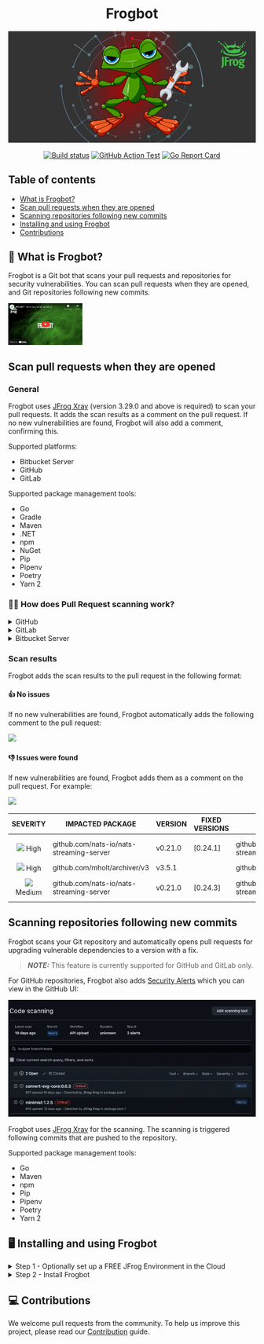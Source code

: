 <div align="center">
   
# Frogbot

[![Frogbot](images/frogbot-intro.png)](#readme)

[![Build status](https://github.com/jfrog/frogbot/actions/workflows/test.yml/badge.svg)](https://github.com/jfrog/frogbot/actions/workflows/test.yml) [![GitHub Action Test](https://github.com/jfrog/frogbot/actions/workflows/action-test.yml/badge.svg)](https://github.com/jfrog/frogbot/actions/workflows/action-test.yml)
[![Go Report Card](https://goreportcard.com/badge/github.com/jfrog/frogbot)](https://goreportcard.com/report/github.com/jfrog/frogbot)

</div>

## Table of contents
- [What is Frogbot?](#what-is-frogbot)
- [Scan pull requests when they are opened](#scan-pull-requests-when-they-are-opened)
- [Scanning repositories following new commits](#scanning-repositories-following-new-commits)
- [Installing and using Frogbot](#installing-and-using-frogbot)
- [Contributions](#contributions)

<div id="what-is-frogbot"></div>

## 🤖 What is Frogbot?
Frogbot is a Git bot that scans your pull requests and repositories for security vulnerabilities. You can scan pull requests when they are opened, and Git repositories following new commits.

<a href="https://www.youtube.com/watch?v=aw-AAxtAVwY"><img width="30%" src="./images/frogbot-screencast.png"></a>

## Scan pull requests when they are opened
### General 
Frogbot uses [JFrog Xray](https://jfrog.com/xray/) (version 3.29.0 and above is required) to scan your pull requests. It adds the scan results as a comment on the pull request. If no new vulnerabilities are found, Frogbot will also add a comment, confirming this.

Supported platforms:
- Bitbucket Server
- GitHub
- GitLab

Supported package management tools:
- Go
- Gradle
- Maven
- .NET
- npm
- NuGet
- Pip
- Pipenv
- Poetry
- Yarn 2

### 🕵️‍♀️ How does Pull Request scanning work?
<details>
  <summary>GitHub</summary>

After you create a new pull request, the maintainer of the Git repository can trigger Frogbot to scan the pull request from the pull request UI. 

> **_NOTE:_** The scan output will include only new vulnerabilities added by the pull request.
> Vulnerabilities that aren't new, and existed in the code before the pull request was created, will not be included in
> the
> report. In order to include all of the vulnerabilities in the report, including older ones that weren't added by this
> PR, use the JF_INCLUDE_ALL_VULNERABILITIES environment variable.

The Frogbot GitHub scan workflow is:
1. The developer opens a pull request.
2. The Frogbot workflow automatically gets triggered and a [GitHub environment](https://docs.github.com/en/actions/deployment/targeting-different-environments/using-environments-for-deployment#creating-an-environment) named `frogbot` becomes pending for the maintainer's approval.

[![](./images/github-pending-deployment.png)](#running-frogbot-on-github)

3. The maintainer of the repository reviews the pull request and approves the scan: [![](./images/github-deployment.gif)](#running-frogbot-on-github)
4. Frogbot can be triggered again following new commits, by repeating steps 2 and 3.

</details>

<details>
  <summary>GitLab</summary>

After you create a new merge request, the maintainer of the Git repository can trigger Frogbot to scan the merge request from the merge request UI. 

> **_NOTE:_** The scan output will include only new vulnerabilities added by the merge request.
> Vulnerabilities that aren't new, and existed in the code before the merge request was created, will not be included in
> the
> report. In order to include all of the vulnerabilities in the report, including older ones that weren't added by this
> merge request, use the JF_INCLUDE_ALL_VULNERABILITIES environment variable.

The Frogbot GitLab flow is as follows: 
1. The developer opens a merge request.
2. The maintainer of the repository reviews the merge request and approves the scan by trigerring the manual *frogbot-scan* job.
3. Frogbot is then triggered by the job, it scans the merge request, and adds a comment with the scan results.
4. Frogbot can be triggered again following new commits, by triggering the *frogbot-scan* job again.
[GitLab CI Run Button](./images/gitlab-run-button.png)

</details>

<details>
  <summary>Bitbucket Server</summary>

After you create a new pull request, Frogbot will automatically scan it.

> **_NOTE:_** The scan output will include only new vulnerabilities added by the pull request.
> Vulnerabilities that aren't new, and existed in the code before the pull request was created, will not be included in
> the
> report. In order to include all of the vulnerabilities in the report, including older ones that weren't added by this
> PR, use the JF_INCLUDE_ALL_VULNERABILITIES environment variable.

The Frogbot scan on Bitbucket Server workflow:
1. The developer opens a pull request.
2. Frogbot scans the pull request and adds a comment with the scan results.
3. Frogbot can be triggered again following new commits, by adding a comment with the `rescan` text.

</details>

### Scan results

Frogbot adds the scan results to the pull request in the following format:

#### 👍 No issues
If no new vulnerabilities are found, Frogbot automatically adds the following comment to the pull request:

[![](https://raw.githubusercontent.com/jfrog/frogbot/master/resources/noVulnerabilityBanner.png)](#-no-issues)

#### 👎 Issues were found
If new vulnerabilities are found, Frogbot adds them as a comment on the pull request. For example:

[![](https://raw.githubusercontent.com/jfrog/frogbot/master/resources/vulnerabilitiesBanner.png)](#-issues-were-found)

|                                            SEVERITY                                             | IMPACTED PACKAGE                         | VERSION | FIXED VERSIONS | COMPONENT                                | COMPONENT VERSION | CVE            |
| :---------------------------------------------------------------------------------------------: | ---------------------------------------- | ------- | -------------- | ---------------------------------------- | :---------------: | -------------- |
|   ![](https://raw.githubusercontent.com/jfrog/frogbot/master/resources/highSeverity.png) High   | github.com/nats-io/nats-streaming-server | v0.21.0 | [0.24.1]       | github.com/nats-io/nats-streaming-server |      v0.21.0      | CVE-2022-24450 |
|   ![](https://raw.githubusercontent.com/jfrog/frogbot/master/resources/highSeverity.png) High   | github.com/mholt/archiver/v3             | v3.5.1  |                | github.com/mholt/archiver/v3             |      v3.5.1       |
| ![](https://raw.githubusercontent.com/jfrog/frogbot/master/resources/mediumSeverity.png) Medium | github.com/nats-io/nats-streaming-server | v0.21.0 | [0.24.3]       | github.com/nats-io/nats-streaming-server |      v0.21.0      | CVE-2022-26652 |

## Scanning repositories following new commits

Frogbot scans your Git repository and automatically opens pull requests for upgrading vulnerable dependencies to a
version with a fix.

> **_NOTE:_** This feature is currently supported for GitHub and GitLab only.

For GitHub repositories, Frogbot also adds [Security Alerts](https://docs.github.com/en/code-security/code-scanning/automatically-scanning-your-code-for-vulnerabilities-and-errors/managing-code-scanning-alerts-for-your-repository) which you can view in the GitHub UI:

![](./images/github-code-scanning.png)

Frogbot uses [JFrog Xray](https://jfrog.com/xray/) for the scanning. The scanning is triggered following commits that
are pushed to the repository.

Supported package management tools:

- Go
- Maven
- npm
- Pip
- Pipenv
- Poetry
- Yarn 2

</details>

<div id="installing-and-using-frogbot"></div>

## 🖥️ Installing and using Frogbot
<details>
  <summary>Step 1 - Optionally set up a FREE JFrog Environment in the Cloud</summary>

Frogbot requires a JFrog environment to scan your projects. If you don't have an environment, we can set up a free environment in the cloud for you. Just run one of the following commands in your terminal to set up an environment in less than a minute.

The commands will do the following:

1. Install [JFrog CLI](https://www.jfrog.com/confluence/display/CLI/JFrog+CLI) on your machine.
2. Create a FREE JFrog environment in the cloud for you.

**For macOS and Linux, use curl**

```
curl -fL https://getcli.jfrog.io?setup | sh
```

**For Windows, use PowerShell**

```
powershell "Start-Process -Wait -Verb RunAs powershell '-NoProfile iwr https://releases.jfrog.io/artifactory/jfrog-cli/v2-jf/[RELEASE]/jfrog-cli-windows-amd64/jf.exe -OutFile $env:SYSTEMROOT\system32\jf.exe'" ; jf setup
```

After the setup is complete, you'll receive an email with your JFrog environment connection details, which can be stored as secrets in Git.
</details>

<details>
  <summary>Step 2 - Install Frogbot</summary>
  
  [Installing Frogbot on GitHub repositories](docs/install-github/README.md)

  [Installing Frogbot on GitLab repositories](docs/install-gitlab/README.md)

  [Installing Frogbot on Bitbucket Server repositories](docs/install-bitbucket-server/README.md)
</details>  

<div id="contributions"></div>

## 💻 Contributions

We welcome pull requests from the community. To help us improve this project, please read our [Contribution](./CONTRIBUTING.md#-guidelines) guide.
